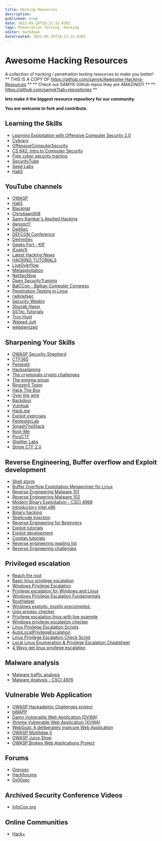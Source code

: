 ```yaml
---
title: Hacking Resources
description: 
published: true
date: 2022-05-26T18:21:15.030Z
tags: Penetration Testing, Hacking
editor: markdown
dateCreated: 2022-05-26T18:21:15.030Z
---
```

# Awesome Hacking Resources 
A collection of hacking / penetration testing resources to make you better!
** THIS IS A COPY OF https://github.com/samyk/Awesome-Hacking-Resources **
** Check out SAMYK Github repos they are AMAZING!!! **
** https://github.com/samyk?tab=repositories **

**lets make it the biggest resource repository for our community**

**You are welcome to fork and contribute.**

Learning the Skills
--
* [Learning Exploitation with Offensive Computer Security 2.0](http://howto.hackallthethings.com/2016/07/learning-exploitation-with-offensive.html)
* [Cybrary](https://www.cybrary.it/)
* [OffensiveComputerSecurity](https://www.cs.fsu.edu/~redwood/OffensiveComputerSecurity/lectures.html)
* [CS 642: Intro to Computer Security](http://pages.cs.wisc.edu/~ace/cs642-spring-2016.html)
* [Free cyber security training](https://www.samsclass.info/)
* [SecurityTube](http://www.securitytube.net/)
* [Seed Labs](http://www.cis.syr.edu/~wedu/seed/labs.html)
* [Hak5](https://www.hak5.org/)

YouTube channels
--
* [OWASP](https://www.youtube.com/user/OWASPGLOBAL)
* [Hak5](https://www.youtube.com/user/Hak5Darren)
* [BlackHat](https://www.youtube.com/channel/UCJ6q9Ie29ajGqKApbLqfBOg)
* [Christiaan008](https://www.youtube.com/channel/UCEPzS1rYsrkqzSLNp76nrcg)
* [Samy Kamkar's Applied Hacking](https://www.youtube.com/user/s4myk)
* [danooct1](https://www.youtube.com/channel/UCqbkm47qBxDj-P3lI9voIAw)
* [DedSec](https://www.youtube.com/channel/UCx34ZZW2KgezfUPPeL6m8Dw)
* [DEFCON Conference](https://www.youtube.com/channel/UC6Om9kAkl32dWlDSNlDS9Iw)
* [DemmSec](https://www.youtube.com/channel/UCJItQmwUrcW4VdUqWaRUNIg)
* [Geeks Fort - KIF](https://www.youtube.com/channel/UC09NdTL2hkThGLSab8chJMw)
* [iExplo1t](https://www.youtube.com/channel/UCx0HClQ_cv0sLNOVhoO2nxg/videos)
* [Latest Hacking News](https://www.youtube.com/channel/UCDSLIfPnsK1WdEZi_AcvSlQ)
* [HACKING TUTORIALS](https://www.youtube.com/channel/UCbsn2kQwNxcIzHwbdDjzehA)
* [LiveOverflow](https://www.youtube.com/channel/UClcE-kVhqyiHCcjYwcpfj9w)
* [Metasploitation](https://www.youtube.com/channel/UC9Qa_gXarSmObPX3ooIQZrg)
* [NetSecNow](https://www.youtube.com/channel/UC6J_GnSAi7F2hY4RmnMcWJw)
* [Open SecurityTraining](https://www.youtube.com/channel/UCthV50MozQIfawL9a_g5rdg)
* [BalCCon - Balkan Computer Congress](https://www.youtube.com/channel/UCoHypmu8rxlB5Axh5JxFZsA)
* [Penetration Testing in Linux](https://www.youtube.com/channel/UC286ntgASMskhPIJQebJVvA)
* [rwbnetsec](https://www.youtube.com/channel/UCAJ8Clc3188ek9T_5XTVzZQ)
* [Security Weekly](https://www.youtube.com/channel/UCg--XBjJ50a9tUhTKXVPiqg)
* [Shozab Haxor](https://www.youtube.com/channel/UCBwub2kRoercWQJ2mw82h3A)
* [SSTec Tutorials](https://www.youtube.com/channel/UCHvUTfxL_9bNQgqzekPWHtg)
* [Troy Hunt](https://www.youtube.com/channel/UCD6MWz4A61JaeGrvyoYl-rQ)
* [Waleed Jutt](https://www.youtube.com/channel/UCeN7cOELsyMHrzfMsJUgv3Q)
* [webpwnized](https://www.youtube.com/channel/UCPeJcqbi8v46Adk59plaaXg)

Sharpening Your Skills
--
* [OWASP Security Shepherd](https://security-shepherd.ctf365.com/login.jsp)
* [CTF365](https://ctf365.com/)
* [Pentestit](https://lab.pentestit.ru/)
* [Hacksplaining](https://www.hacksplaining.com/)
* [The cryptopals crypto challenges](http://cryptopals.com/)
* [The enigma group](https://www.enigmagroup.org/)
* [Ringzer0 Team](https://ringzer0team.com/challenges)
* [Hack The Box](https://www.hackthebox.gr/en/login)
* [Over the wire](http://overthewire.org/wargames/)
* [Backdoor](https://backdoor.sdslabs.co)
* [Vulnhub](https://www.vulnhub.com/)
* [Hack.me](https://hack.me/)
* [Exploit exercises](https://exploit-exercises.com/)
* [PentesterLab](https://pentesterlab.com/)
* [SmashTheStack](http://smashthestack.org/wargames.html)
* [Root-Me](https://www.root-me.org/)
* [PicoCTF](https://2017game.picoctf.com/)
* [Shellter Labs](https://shellterlabs.com/en/)
* [Stripe CTF 2.0](https://github.com/stripe-ctf/stripe-ctf-2.0)

Reverse Engineering, Buffer overflow and Exploit development
--
* [Shell storm](http://shell-storm.org/)
* [Buffer Overflow Exploitation Megaprimer for Linux](http://www.securitytube.net/groups?operation=view&groupId=4)
* [Reverse Engineering Malware 101](https://securedorg.github.io/RE101/)
* [Reverse Engineering Malware 102](https://securedorg.github.io/RE102/)
* [Modern Binary Exploitation - CSCI 4968](https://github.com/RPISEC/MBE)
* [Introductory Intel x86](http://www.opensecuritytraining.info/IntroX86.html)
* [Binary hacking](http://liveoverflow.com/binary_hacking/index.html)
* [Shellcode Injection](https://dhavalkapil.com/blogs/Shellcode-Injection/)
* [Reverse Engineering for Beginners](https://beginners.re/RE4B-EN.pdf)
* [Exploit tutorials](http://www.primalsecurity.net/tutorials/exploit-tutorials/)
* [Exploit development](https://0x00sec.org/c/exploit-development)
* [Corelan tutorials](https://www.corelan.be/index.php/2009/07/19/exploit-writing-tutorial-part-1-stack-based-overflows/)
* [Reverse engineering reading list](https://github.com/onethawt/reverseengineering-reading-list/blob/master/README.md)
* [Reverse Engineering challenges](https://challenges.re/)

Privileged escalation
--
* [Reach the root](https://hackmag.com/security/reach-the-root/)
* [Basic linux privilege escalation](https://blog.g0tmi1k.com/2011/08/basic-linux-privilege-escalation/)
* [Windows Privilege Escalation](http://www.bhafsec.com/wiki/index.php/Windows_Privilege_Escalation)
* [Privilege escalation for Windows and Linux](https://github.com/AusJock/Privilege-Escalation)
* [Windows Privilege Escalation Fundamentals](http://www.fuzzysecurity.com/tutorials/16.html)
* [RootHelper](https://github.com/NullArray/RootHelper)
* [Windows exploits, mostly precompiled.](https://github.com/abatchy17/WindowsExploits)
* [Unix privesc checker](http://pentestmonkey.net/tools/audit/unix-privesc-check)
* [Privilege escalation linux with live example](http://resources.infosecinstitute.com/privilege-escalation-linux-live-examples/)
* [Windows privilege escalation checker](https://github.com/netbiosX/Checklists/blob/master/Windows-Privilege-Escalation.md)
* [Linux Privilege Escalation Scripts](http://netsec.ws/?p=309#more-309)
* [AutoLocalPrivilegeEscalation](https://github.com/ngalongc/AutoLocalPrivilegeEscalation)
* [Linux Privilege Escalation Check Script](https://github.com/sleventyeleven/linuxprivchecker)
* [Local Linux Enumeration & Privilege Escalation Cheatsheet](https://www.rebootuser.com/?p=1623)
* [4 Ways get linux privilege escalation](http://www.hackingarticles.in/4-ways-get-linux-privilege-escalation/)

Malware analysis
--
* [Malware traffic analysis](http://www.malware-traffic-analysis.net/)
* [Malware Analysis - CSCI 4976](https://github.com/RPISEC/Malware/blob/master/README.md)

Vulnerable Web Application
--
* [OWASP Hackademic Challenges project](https://github.com/Hackademic/hackademic/)
* [bWAPP](http://www.itsecgames.com/)
* [Damn Vulnerable Web Application (DVWA)](http://www.dvwa.co.uk/)
* [Xtreme Vulnerable Web Application (XVWA)](https://github.com/s4n7h0/xvwa)
* [WebGoat: A deliberately insecure Web Application](https://github.com/WebGoat/WebGoat)
* [OWASP Mutillidae II](https://sourceforge.net/projects/mutillidae/files/)
* [OWASP Juice Shop](https://github.com/bkimminich/juice-shop)
* [OWASP Broken Web Applications Project](https://github.com/chuckfw/owaspbwa/)


Forums
--
* [Greysec](https://greysec.net)
* [Hackforums](https://hackforums.net/)
* [0x00sec](https://0x00sec.org/)

Archived Security Conference Videos
--
* [InfoCon.org](https://infocon.org/cons/)

Online Communities
--
* [Hack+](http://t.me/hacking_group_channel)